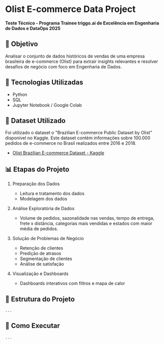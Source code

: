 # Olist E-commerce Data Project

**Teste Técnico - Programa Trainee triggo.ai de Excelência em Engenharia de Dados e DataOps 2025**

## 📌 Objetivo

Analisar o conjunto de dados históricos de vendas de uma empresa brasileira de e-commerce (Olist) para extrair insights relevantes e resolver desafios de negócio com foco em Engenharia de Dados.

## 🧰 Tecnologias Utilizadas

- Python 
- SQL 
- Jupyter Notebook / Google Colab

## 🎲 Dataset Utilizado 

Foi utilizado o dataset o "Brazilian E-commerce Public Dataset by Olist" disponível no Kaggle. Este dataset contém informações sobre 100.000 pedidos de e-commerce no Brasil realizados entre 2016 e 2018.

- [Olist Brazilian E-commerce Dataset - Kaggle]( https://www.kaggle.com/datasets/olistbr/brazilian-ecommerce)

## 📊 Etapas do Projeto

1. Preparação dos Dados 
    - Leitura e tratamento dos dados
    - Modelagem dos dados 

2. Análise Exploratória de Dados
    - Volume de pedidos, sazonalidade nas vendas, tempo de entrega, frete x distância, categorias mais vendidas e estados com maior média de pedidos.

3. Solução de Problemas de Negócio 
    - Retenção de clientes
    - Predição de atrasos
    - Segmentação de clientes
    - Análise de satisfação

4. Visualização e Dashboards
    - Dashboards interativos com filtros e mapa de calor

## 📁 Estrutura do Projeto
    ... 

## 🚀 Como Executar
    ...


